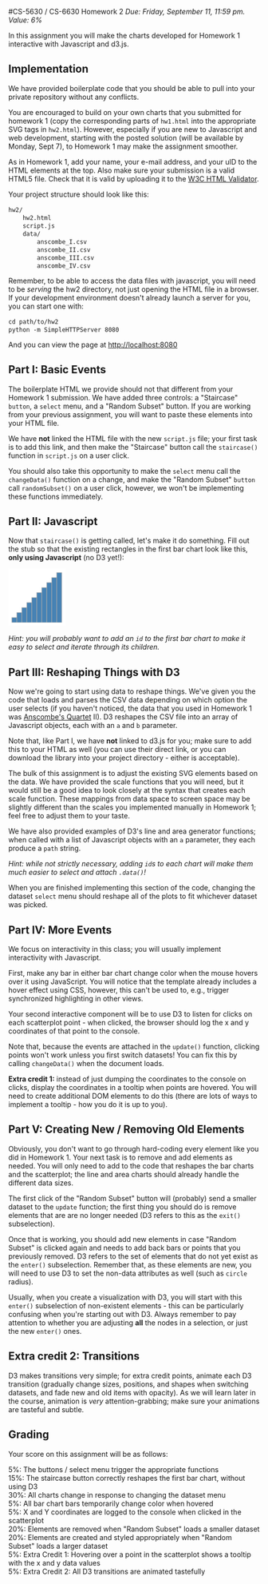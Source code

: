 #CS-5630 / CS-6630 Homework 2
*Due: Friday, September 11, 11:59 pm. Value: 6%*

In this assignment you will make the charts developed for Homework 1 interactive with Javascript and d3.js.

## Implementation

We have provided boilerplate code that you should be able to pull into your private repository without any conflicts.

You are encouraged to build on your own charts that you submitted for homework 1 (copy the corresponding parts of ``hw1.html`` into the appropriate SVG tags in ``hw2.html``). However, especially if you are new to Javascript and web development, starting with the posted solution (will be available by Monday, Sept 7),  to Homework 1 may make the assignment smoother.

As in Homework 1, add your name, your e-mail address, and your uID to the HTML elements at the top. Also make sure your submission is a valid HTML5 file. Check that it is valid by uploading it to the [W3C HTML Validator](https://validator.w3.org/#validate_by_upload).

Your project structure should look like this:

    hw2/
        hw2.html
        script.js
        data/
            anscombe_I.csv
            anscombe_II.csv
            anscombe_III.csv
            anscombe_IV.csv

Remember, to be able to access the data files with javascript, you will need to be *serving* the hw2 directory, not just opening the HTML file in a browser. If your development environment doesn't already launch a server for you, you can start one with:

    cd path/to/hw2
    python -m SimpleHTTPServer 8080

And you can view the page at [http://localhost:8080](http://localhost:8080)

## Part I: Basic Events

The boilerplate HTML we provide should not that different from your Homework 1 submission. We have added three controls: a "Staircase" ``button``, a ``select`` menu, and a "Random Subset" button. If you are working from your previous assignment, you will want to paste these elements into your HTML file.

We have **not** linked the HTML file with the new ``script.js`` file; your first task is to add this link, and then make the "Staircase" button call the ``staircase()`` function in ``script.js`` on a user click.

You should also take this opportunity to make the ``select`` menu call the ``changeData()`` function on a change, and make the "Random Subset" ``button`` call ``randomSubset()`` on a user click, however, we won't be implementing these functions immediately.

## Part II: Javascript

Now that ``staircase()`` is getting called, let's make it do something. Fill out the stub so that the existing rectangles in the first bar chart look like this, **only using Javascript** (no D3 yet!):

![Bar chart](figures/staircase.png)

*Hint: you will probably want to add an ``id`` to the first bar chart to make it easy to select and iterate through its children.*

## Part III: Reshaping Things with D3

Now we're going to start using data to reshape things. We've given you the code that loads and parses the CSV data depending on which option the user selects (if you haven't noticed, the data that you used in Homework 1 was [Anscombe's Quartet](https://en.wikipedia.org/wiki/Anscombe%27s_quartet) II). D3 reshapes the CSV file into an array of Javascript objects, each with an `a` and `b` parameter.

Note that, like Part I, we have **not** linked to d3.js for you; make sure to add this to your HTML as well (you can use their direct link, or you can download the library into your project directory - either is acceptable).

The bulk of this assignment is to adjust the existing SVG elements based on the data. We have provided the scale functions that you will need, but it would still be a good idea to look closely at the syntax that creates each scale function. These mappings from data space to screen space may be slightly different than the scales you implemented manually in Homework 1; feel free to adjust them to your taste.

We have also provided examples of D3's line and area generator functions; when called with a list of Javascript objects with an `a` parameter, they each produce a `path` string.

*Hint: while not strictly necessary, adding ``id``s to each chart will make them much easier to select and attach ``.data()``!*

When you are finished implementing this section of the code, changing the dataset ``select`` menu should reshape all of the plots to fit whichever dataset was picked.

## Part IV: More Events

We focus on interactivity in this class; you will usually implement interactivity with Javascript.

First, make any bar in either bar chart change color when the mouse hovers over it using JavaScript. You will notice that the template already includes a hover effect using CSS, however, this can't be used to, e.g., trigger synchronized highlighting in other views.

Your second interactive component will be to use D3 to listen for clicks on each scatterplot point - when clicked, the browser should log the x and y coordinates of that point to the console.

Note that, because the events are attached in the ``update()`` function, clicking points won't work unless you first switch datasets! You can fix this by calling ``changeData()`` when the document loads.

**Extra credit 1:** instead of just dumping the coordinates to the console on clicks, display the coordinates in a tooltip when points are hovered. You will need to create additional DOM elements to do this (there are lots of ways to implement a tooltip - how you do it is up to you).

## Part V: Creating New / Removing Old Elements

Obviously, you don't want to go through hard-coding every element like you did in Homework 1. Your next task is to remove and add elements as needed. You will only need to add to the code that reshapes the bar charts and the scatterplot; the line and area charts should already handle the different data sizes.

The first click of the "Random Subset" button will (probably) send a smaller dataset to the ``update`` function; the first thing you should do is remove elements that are are no longer needed (D3 refers to this as the ``exit()`` subselection).

Once that is working, you should add new elements in case "Random Subset" is clicked again and needs to add back bars or points that you previously removed. D3 refers to the set of elements that do not yet exist as the ``enter()`` subselection. Remember that, as these elements are new, you will need to use D3 to set the non-data attributes as well (such as ``circle`` radius).

Usually, when you create a visualization with D3, you will start with this ``enter()`` subselection of non-existent elements - this can be particularly confusing when you're starting out with D3. Always remember to pay attention to whether you are adjusting **all** the nodes in a selection, or just the new ``enter()`` ones.

## Extra credit 2: Transitions

D3 makes transitions very simple; for extra credit points, animate each D3 transition (gradually change sizes, positions, and shapes when switching datasets, and fade new and old items with opacity). As we will learn later in the course, animation is *very* attention-grabbing; make sure your animations are tasteful and subtle.

## Grading

Your score on this assignment will be as follows:

5%: The buttons / select menu trigger the appropriate functions <br />
15%: The staircase button correctly reshapes the first bar chart, without using D3 <br />
30%: All charts change in response to changing the dataset menu <br />
5%: All bar chart bars temporarily change color when hovered <br />
5%: X and Y coordinates are logged to the console when clicked in the scatterplot <br />
20%: Elements are removed when "Random Subset" loads a smaller dataset <br />
20%: Elements are created and styled appropriately when "Random Subset" loads a larger dataset <br />
5%: Extra Credit 1: Hovering over a point in the scatterplot shows a tooltip with the x and y data values <br />
5%: Extra Credit 2: All D3 transitions are animated tastefully <br />
